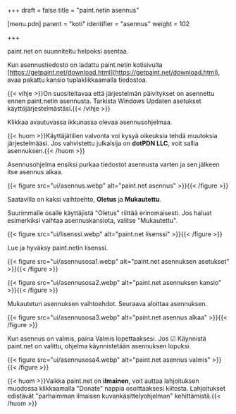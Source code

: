 +++
draft = false
title = "paint.netin asennus"

[menu.pdn]
    parent = "koti"
    identifier = "asennus"
    weight = 102

+++

paint.net on suunniteltu helpoksi asentaa.

Kun asennustiedosto on ladattu paint.netin kotisivulta [https://getpaint.net/download.html](https://getpaint.net/download.html), avaa pakattu kansio tuplaklikkaamalla tiedostoa.

{{< vihje >}}On suositeltavaa että järjestelmän päivitykset on asennettu ennen paint.netin asennusta. Tarkista Windows Updaten asetukset käyttöjärjestelmästäsi.{{< /vihje >}}

Klikkaa avautuvassa ikkunassa olevaa asennusohjelmaa.

{{< huom >}}Käyttäjätilien valvonta voi kysyä oikeuksia tehdä muutoksia järjestelmääsi. Jos vahvistettu julkaisija on **dotPDN LLC**, voit sallia asennuksen.{{< /huom >}}

Asennusohjelma ensiksi purkaa tiedostot asennusta varten ja sen jälkeen itse asennus alkaa.

{{< figure src="ui/asennus.webp" alt="paint.net asennus" >}}{{< /figure >}}

Saatavilla on kaksi vaihtoehto, **Oletus** ja **Mukautettu**.

Suurimmalle osalle käyttäjistä "Oletus" riittää erinomaisesti. Jos haluat esimerkiksi vaihtaa asennuskansiota, valitse "Mukautettu".

{{< figure src="ui/lisenssi.webp" alt="paint.net lisenssi" >}}{{< /figure >}}

Lue ja hyväksy paint.netin lisenssi.

{{< figure src="ui/asennusosa1.webp" alt="paint.net asennuksen asetukset" >}}{{< /figure >}}

{{< figure src="ui/asennusosa2.webp" alt="paint.net asennuksen kansio" >}}{{< /figure >}}

Mukautetun asennuksen vaihtoehdot. Seuraava aloittaa asennuksen.

{{< figure src="ui/asennusosa3.webp" alt="paint.net asennus alkaa" >}}{{< /figure >}}

Kun asennus on valmis, paina Valmis lopettaaksesi. Jos &#x2611; Käynnistä paint.net on valittu, ohjelma käynnistetään asennuksen lopuksi.

{{< figure src="ui/asennusosa4.webp" alt="paint.net asennus valmis" >}}{{< /figure >}}

{{< huom >}}Vaikka paint.net on **ilmainen**, voit auttaa lahjoituksen muodossa klikkaamalla "Donate" nappia osoittaaksesi kiitosta. Lahjoitukset edistävät "parhaimman ilmaisen kuvankäsittelyohjelman" kehittämistä.{{< /huom >}}